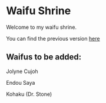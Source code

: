 # Waifu Shrine

Welcome to my waifu shrine.

You can find the previous version [here](https://github.com/LucaVHW/waifu-shrine)

## Waifus to be added:
Jolyne Cujoh

Endou Saya

Kohaku (Dr. Stone)

